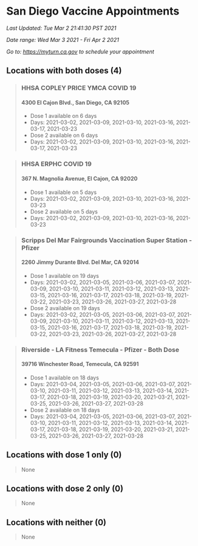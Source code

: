 # San Diego Vaccine Appointments
*Last Updated: Tue Mar 2 21:41:30 PST 2021*

*Date range: Wed Mar 3 2021 - Fri Apr 2 2021*

*Go to: <https://myturn.ca.gov> to schedule your appointment*


## Locations with both doses (4)

>### HHSA COPLEY PRICE YMCA COVID 19
>#### 4300 El Cajon Blvd., San Diego, CA 92105
>- Dose 1 available on 6 days
>  - Days: 2021-03-02, 2021-03-09, 2021-03-10, 2021-03-16, 2021-03-17, 2021-03-23
>- Dose 2 available on 6 days
>  - Days: 2021-03-02, 2021-03-09, 2021-03-10, 2021-03-16, 2021-03-17, 2021-03-23

>### HHSA ERPHC COVID 19
>#### 367 N. Magnolia Avenue, El Cajon, CA 92020
>- Dose 1 available on 5 days
>  - Days: 2021-03-02, 2021-03-09, 2021-03-10, 2021-03-16, 2021-03-23
>- Dose 2 available on 5 days
>  - Days: 2021-03-02, 2021-03-09, 2021-03-10, 2021-03-16, 2021-03-23

>### Scripps Del Mar Fairgrounds Vaccination Super Station - Pfizer
>#### 2260 Jimmy Durante Blvd.  Del Mar, CA 92014
>- Dose 1 available on 19 days
>  - Days: 2021-03-02, 2021-03-05, 2021-03-06, 2021-03-07, 2021-03-09, 2021-03-10, 2021-03-11, 2021-03-12, 2021-03-13, 2021-03-15, 2021-03-16, 2021-03-17, 2021-03-18, 2021-03-19, 2021-03-22, 2021-03-23, 2021-03-26, 2021-03-27, 2021-03-28
>- Dose 2 available on 19 days
>  - Days: 2021-03-02, 2021-03-05, 2021-03-06, 2021-03-07, 2021-03-09, 2021-03-10, 2021-03-11, 2021-03-12, 2021-03-13, 2021-03-15, 2021-03-16, 2021-03-17, 2021-03-18, 2021-03-19, 2021-03-22, 2021-03-23, 2021-03-26, 2021-03-27, 2021-03-28

>### Riverside - LA Fitness Temecula - Pfizer - Both Dose
>#### 39716 Winchester Road, Temecula, CA 92591
>- Dose 1 available on 18 days
>  - Days: 2021-03-04, 2021-03-05, 2021-03-06, 2021-03-07, 2021-03-10, 2021-03-11, 2021-03-12, 2021-03-13, 2021-03-14, 2021-03-17, 2021-03-18, 2021-03-19, 2021-03-20, 2021-03-21, 2021-03-25, 2021-03-26, 2021-03-27, 2021-03-28
>- Dose 2 available on 18 days
>  - Days: 2021-03-04, 2021-03-05, 2021-03-06, 2021-03-07, 2021-03-10, 2021-03-11, 2021-03-12, 2021-03-13, 2021-03-14, 2021-03-17, 2021-03-18, 2021-03-19, 2021-03-20, 2021-03-21, 2021-03-25, 2021-03-26, 2021-03-27, 2021-03-28

## Locations with dose 1 only (0)

>None

## Locations with dose 2 only (0)

>None

## Locations with neither (0)

>None

